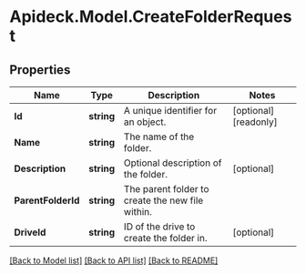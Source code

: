 # Apideck.Model.CreateFolderRequest

## Properties

Name | Type | Description | Notes
------------ | ------------- | ------------- | -------------
**Id** | **string** | A unique identifier for an object. | [optional] [readonly] 
**Name** | **string** | The name of the folder. | 
**Description** | **string** | Optional description of the folder. | [optional] 
**ParentFolderId** | **string** | The parent folder to create the new file within. | 
**DriveId** | **string** | ID of the drive to create the folder in. | [optional] 

[[Back to Model list]](../README.md#documentation-for-models) [[Back to API list]](../README.md#documentation-for-api-endpoints) [[Back to README]](../README.md)

